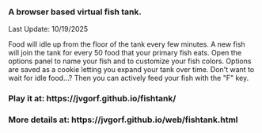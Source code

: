 <h3>A browser based virtual fish tank.</h3>
Last Update: 10/19/2025

Food will idle up from the floor of the tank every few minutes. A new fish will join the tank for every 50 food that your primary fish eats. Open the options panel to name your fish and to customize your fish colors. Options are saved as a cookie letting you expand your tank over time. Don't want to wait for idle food...? Then you can actively feed your fish with the "F" key.

<h3>Play it at: https://jvgorf.github.io/fishtank/</h3>
<h3>More details at: https://jvgorf.github.io/web/fishtank.html</h3>
